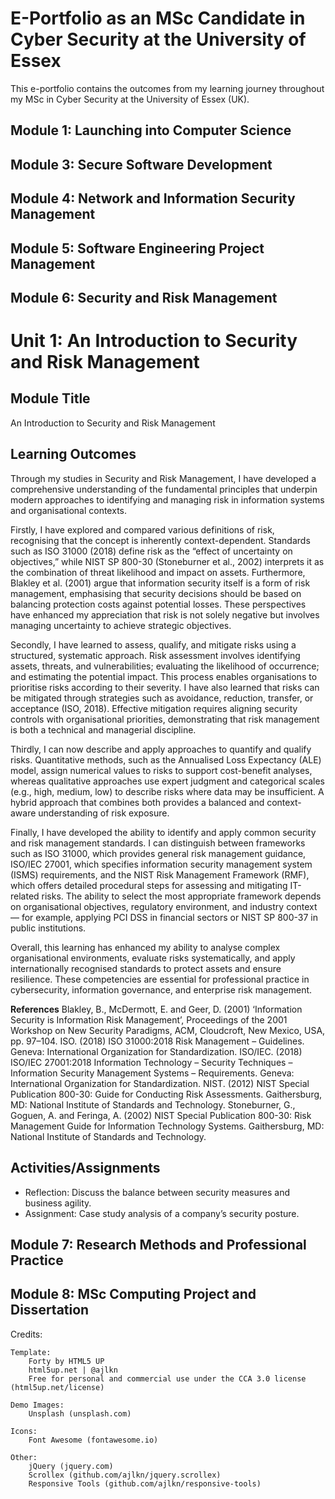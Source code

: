 # E-Portfolio as an MSc Candidate in Cyber Security at the University of Essex

This e-portfolio contains the outcomes from my learning journey throughout my MSc in Cyber Security at the University of Essex (UK).


## Module 1: Launching into Computer Science


## Module 3: Secure Software Development


## Module 4: Network and Information Security Management


## Module 5: Software Engineering Project Management

## Module 6: Security and Risk Management
# Unit 1: An Introduction to Security and Risk Management

## Module Title
An Introduction to Security and Risk Management

## Learning Outcomes
Through my studies in Security and Risk Management, I have developed a comprehensive understanding of the fundamental principles that underpin modern approaches to identifying and managing risk in information systems and organisational contexts.

Firstly, I have explored and compared various definitions of risk, recognising that the concept is inherently context-dependent. Standards such as ISO 31000 (2018) define risk as the “effect of uncertainty on objectives,” while NIST SP 800-30 (Stoneburner et al., 2002) interprets it as the combination of threat likelihood and impact on assets. Furthermore, Blakley et al. (2001) argue that information security itself is a form of risk management, emphasising that security decisions should be based on balancing protection costs against potential losses. These perspectives have enhanced my appreciation that risk is not solely negative but involves managing uncertainty to achieve strategic objectives.

Secondly, I have learned to assess, qualify, and mitigate risks using a structured, systematic approach. Risk assessment involves identifying assets, threats, and vulnerabilities; evaluating the likelihood of occurrence; and estimating the potential impact. This process enables organisations to prioritise risks according to their severity. I have also learned that risks can be mitigated through strategies such as avoidance, reduction, transfer, or acceptance (ISO, 2018). Effective mitigation requires aligning security controls with organisational priorities, demonstrating that risk management is both a technical and managerial discipline.

Thirdly, I can now describe and apply approaches to quantify and qualify risks. Quantitative methods, such as the Annualised Loss Expectancy (ALE) model, assign numerical values to risks to support cost-benefit analyses, whereas qualitative approaches use expert judgment and categorical scales (e.g., high, medium, low) to describe risks where data may be insufficient. A hybrid approach that combines both provides a balanced and context-aware understanding of risk exposure.

Finally, I have developed the ability to identify and apply common security and risk management standards. I can distinguish between frameworks such as ISO 31000, which provides general risk management guidance, ISO/IEC 27001, which specifies information security management system (ISMS) requirements, and the NIST Risk Management Framework (RMF), which offers detailed procedural steps for assessing and mitigating IT-related risks. The ability to select the most appropriate framework depends on organisational objectives, regulatory environment, and industry context — for example, applying PCI DSS in financial sectors or NIST SP 800-37 in public institutions.

Overall, this learning has enhanced my ability to analyse complex organisational environments, evaluate risks systematically, and apply internationally recognised standards to protect assets and ensure resilience. These competencies are essential for professional practice in cybersecurity, information governance, and enterprise risk management.

**References**
Blakley, B., McDermott, E. and Geer, D. (2001) ‘Information Security is Information Risk Management’, Proceedings of the 2001 Workshop on New Security Paradigms, ACM, Cloudcroft, New Mexico, USA, pp. 97–104.
ISO. (2018) ISO 31000:2018 Risk Management – Guidelines. Geneva: International Organization for Standardization.
ISO/IEC. (2018) ISO/IEC 27001:2018 Information Technology – Security Techniques – Information Security Management Systems – Requirements. Geneva: International Organization for Standardization.
NIST. (2012) NIST Special Publication 800-30: Guide for Conducting Risk Assessments. Gaithersburg, MD: National Institute of Standards and Technology.
Stoneburner, G., Goguen, A. and Feringa, A. (2002) NIST Special Publication 800-30: Risk Management Guide for Information Technology Systems. Gaithersburg, MD: National Institute of Standards and Technology.

## Activities/Assignments
- Reflection: Discuss the balance between security measures and business agility.  
- Assignment: Case study analysis of a company’s security posture. 


## Module 7: Research Methods and Professional Practice


## Module 8: MSc Computing Project and Dissertation


Credits:

	Template:
		Forty by HTML5 UP
		html5up.net | @ajlkn
		Free for personal and commercial use under the CCA 3.0 license (html5up.net/license)

	Demo Images:
		Unsplash (unsplash.com)

	Icons:
		Font Awesome (fontawesome.io)

	Other:
		jQuery (jquery.com)
		Scrollex (github.com/ajlkn/jquery.scrollex)
		Responsive Tools (github.com/ajlkn/responsive-tools)
